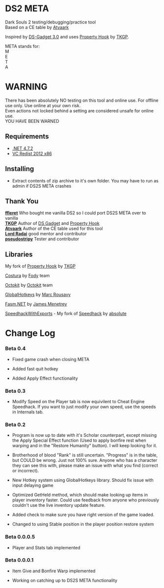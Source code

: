 # DS2 META  
 Dark Souls 2 testing/debugging/practice tool  
 Based on a CE table by [Atvaark](https://github.com/Atvaark)  
 
 Inspired by [DS-Gadget 3.0](https://github.com/JKAnderson/DS-Gadget) and uses [Property Hook](https://github.com/JKAnderson/PropertyHook) by [TKGP](https://github.com/JKAnderson/).  
 
 META stands for:  
M  
E  
T  
A  
 
# WARNING  
 There has been absolutely NO testing on this tool and online use. For offline use only. Use online at your own risk.  
 Even actions not locked behind a setting are considered unsafe for online use.  
 YOU HAVE BEEN WARNED  

## Requirements  
* [.NET 4.7.2](https://www.microsoft.com/net/download/thank-you/net472)  
* [VC Redist 2012 x86](https://www.microsoft.com/en-us/download/details.aspx?id=30679)  

## Installing  
* Extract contents of zip archive to it's own folder. You may have to run as admin if DS2S META crashes  

## Thank You  
**[ffleret](https://www.twitch.tv/ffleret)** Who bought me vanilla DS2 so I could port DS2S META over to vanilla  
**[TKGP](https://github.com/JKAnderson/)** Author of [DS Gadget](https://github.com/JKAnderson/DS-Gadget) and [Property Hook](https://github.com/JKAnderson/PropertyHook)  
**[Atvaark](https://github.com/Atvaark)** Author of the CE table used for this tool  
**[Lord Radai](https://github.com/LordRadai)** good mentor and contributor  
**[pseudostripy](https://github.com/pseudostripy)** Tester and contributor   

## Libraries  
My fork of [Property Hook](https://github.com/Nordgaren/PropertyHook) by [TKGP](https://github.com/JKAnderson/)  

[Costura](https://github.com/Fody/Costura) by [Fody](https://github.com/Fody) team  

[Octokit](https://github.com/octokit/octokit.net) by [Octokit](https://github.com/octokit) team  

[GlobalHotkeys](https://github.com/mrousavy/Hotkeys) by [Marc Rousavy](https://github.com/mrousavy)  

[Fasm.NET](https://github.com/JamesMenetrey/Fasm.NET) by [James Menetrey](https://github.com/JamesMenetrey)  

[SpeedhackWithExports](https://github.com/Nordgaren/SpeedhackWithExports) - My fork of [Speedhack](https://github.com/absoIute/Speedhack) by [absoIute](https://github.com/absoIute)

# Change Log 
### Beta 0.4  

* Fixed game crash when closing META  

* Added fast quit hotkey  

* Added Apply Effect functionality  

### Beta 0.3  

* Modify Speed on the Player tab is now equivilent to Cheat Engine Speedhack. If you want to just modify your own speed, use the speeds in Internals tab.  

### Beta 0.2  

* Program is now up to date with it's Scholar counterpart, except missing the Apply Special Effect function (Used to apply bonfire rest when warping and in the "Restore Humanity" button). I will keep looking for it.  

* Brotherhood of blood "Rank" is still uncertain. "Progress" is in the table, but COULD be wrong. Just not 100% sure. Anyone who has a character they can see this with, please make an issue with what you find (correct or incorrect).  

* New Hotkey system using GlobalHotkeys library. Should fix issue with input delaying game

* Optimized GetHeld method, which should make looking up items in player inventory faster. Could use feedback from anyone who previously couldn't use the live inventory update feature.  

* Added check to make sure you have right version of the game loaded.  

* Changed to using Stable position in the player position restore system  

### Beta 0.0.0.5  

* Player and Stats tab implemented    

### Beta 0.0.0.1  

* Item Give and Bonfire Warp implemented    

* Working on catching up to DS2S META functionality  

